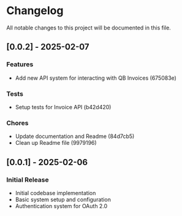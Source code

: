 # Changelog

All notable changes to this project will be documented in this file.

## [0.0.2] - 2025-02-07

### Features

- Add new API system for interacting with QB Invoices (675083e)

### Tests

- Setup tests for Invoice API (b42d420)

### Chores

- Update documentation and Readme (84d7cb5)
- Clean up Readme file (9979196)

## [0.0.1] - 2025-02-06

### Initial Release

- Initial codebase implementation
- Basic system setup and configuration
- Authentication system for OAuth 2.0
